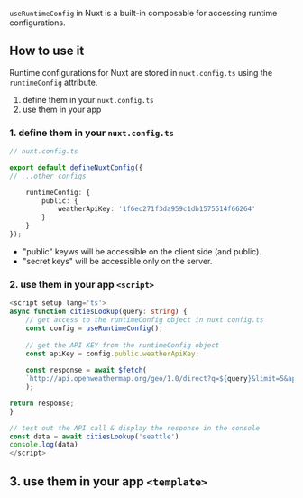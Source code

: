 `useRuntimeConfig` in Nuxt is a built-in composable for accessing runtime configurations.
## How to use it

Runtime configurations for Nuxt are stored in `nuxt.config.ts` using the `runtimeConfig` attribute.

1. define them in your `nuxt.config.ts`
2. use them in your app
### 1. define them in your `nuxt.config.ts`

```ts
// nuxt.config.ts

export default defineNuxtConfig({
// ...other configs

	runtimeConfig: {
		public: {
			weatherApiKey: '1f6ec271f3da959c1db1575514f66264'
		}
	}
});
```

- "public" keyws will be accessible on the client side (and public).
- "secret keys" will be accessible only on the server.

### 2. use them in your app `<script>`

```ts
<script setup lang='ts'>
async function citiesLookup(query: string) {
	// get access to the runtimeConfig object in nuxt.config.ts
	const config = useRuntimeConfig();
	
	// get the API KEY from the runtimeConfig object
	const apiKey = config.public.weatherApiKey;
	
	const response = await $fetch(
	`http://api.openweathermap.org/geo/1.0/direct?q=${query}&limit=5&appid=${apiKey}`
	);

return response;
}

// test out the API call & display the response in the console
const data = await citiesLookup('seattle')
console.log(data)
</script>
```

## 3. use them in your app `<template>`



